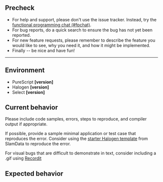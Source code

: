 ## Precheck

* For help and support, please don't use the issue tracker. Instead, try the [functional programming chat (#fpchat)](https://functionalprogramming.slack.com).
* For bug reports, do a quick search to ensure the bug has not yet been reported.
* For new feature requests, please remember to describe the feature you would like to see, why you need it, and how it might be implemented.
* Finally -- be nice and have fun!

---

## Environment

* PureScript **[version]**
* Halogen **[version]**
* Select **[version]**

## Current behavior

Please include code samples, errors, steps to reproduce, and compiler output if appropriate. 

If possible, provide a sample minimal application or test case that reproduces the error. Consider using the [starter Halogen template](https://github.com/slamdata/purescript-halogen-template) from SlamData to reproduce the error.

For visual bugs that are difficult to demonstrate in text, consider including a .gif using [Recordit](http://www.recordit.co/)

## Expected behavior
